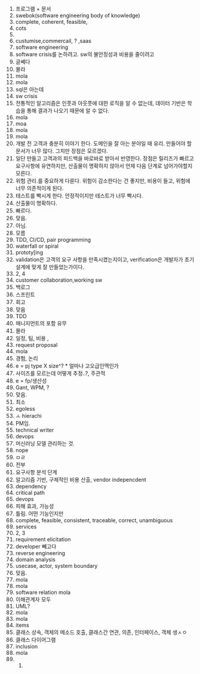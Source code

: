 1. 프로그램 + 문서
2. swebok(software engineering body of knowledge)
3.  complete, coherent, feasible, 
4. cots
5.  
6. custumise,commercail, ? ,saas
7. software engineering
8. software crisis를 논하려고. sw의 불안정성과 비용을 줄이려고
9. 글쎼다
10. 몰라
11. mola
12. mola
13. sql은 아는데
14. sw crisis
15. 전통적인 알고리즘은 인풋과 아웃풋에 대한 로직을 알 수 없는데, 데이터 기반은 학습을 통해 결과가 나오기 때문에 알 수 없다.
16. mola
17. moa
18. mola
19. mola
20. 개발 전 고객과 충분히 이야기 한다. 도메인을 잘 아는 분야일 때 유리. 만들어야 할 문서가 너무 많다. 그치만 장점은 모르겠다.
21. 일단 만들고 고객과의 피드백을 바로바로 받아서 반영한다.  장점은 릴리즈가 빠르고 요구사항에 유연하지만, 산출물이 명확하지 않아서 언제 다음 단계로 넘어가야할지 모른다.
22. 위험 관리.를 중요하게 다룬다. 위험이 감소한다는 건 좋지만, 비용이 들고, 위험에 너무 의존적이게 된다.
23. 테스트를 빡시게 한다. 안정적이지만 테스트가 너무 빡시다.
24. 산출물이 명확하다.
25. 빠르다.
26. 맞음.
27. 아님.
28. 모름
29. TDD, CI/CD, pair programming
30. waterfall or spiral
31. prototy[ing
32. validation은 고객의 요구 사항을 만족시켰는지이고, verification은 개발자가 초기 설계에 맞게 잘 만들었는가이다.
33. 2, 4
34. customer collaboration,working sw
35. 백로그
36. 스프린트
37. 회고
38. 맞음
39. TDD
40. 매니지먼트의 포함 유무
41. 몰라
42. 일정, 팀, 비용 , 
43. request proposal
44. mola
45. 경험, 논리
46. e = pj type X size^? * 얼마나 고오급인맥인가
47. 사이즈를 모르는데 어떻게 추정..?, 주관적
48. e =  fp/생산성
49. Gant, WPM, ?
50. 맞음.
51. 최소
52.  egoless
53. ㅗ hierachi
54. PM임.
55. technical writer
56. devops
57. 머신러닝 모델 관리하는 것.
58. nope
59. ㅁㄹ
60. 전부
61. 요구사항 분석 단계
62. 알고리즘 기반, 구체적인 비용 산출, vendor indepencdent
63. dependency
64. critical path
65. devops
66. 피해 효과, 가능성
67. 틀림. 어떤 기능인지만
68. complete, feasible, consistent, traceable, correct, unambiguous
69. services
70. 2, 3 
71.  requirement elicitation
72. developer 빼고다
73. reverse engineering
74. domain analysis
75. usecase, actor, system boundary
76. 맞음.
77. mola
78. mola
79. software relation mola
80. 이해관계자 모두
81. UML?
82. mola
83. mola 
84. items
85. 클래스 상속, 객체의 메소드 호출, 클래스간 연관, 의존, 인터페이스, 객체 생ㅅㅇ
86. 클래스 다이어그램
87.  inclusion
88. mola
89. 1.
